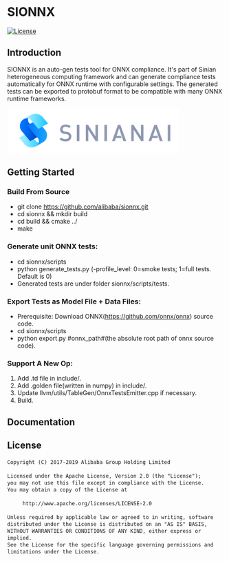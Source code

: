 # SIONNX
[![License](https://img.shields.io/badge/license-Apache%202-4EB1BA.svg)](https://www.apache.org/licenses/LICENSE-2.0.html)

## Introduction
   SIONNX is an auto-gen tests tool for ONNX compliance. It's part of Sinian heterogeneous computing framework and can generate compliance tests automatically for ONNX runtime with configurable settings. The generated tests can be exported to protobuf format to be compatible with many ONNX runtime frameworks.

![sinian](logo.png "Sinian")

## Getting Started

### Build From Source

- git clone https://github.com/alibaba/sionnx.git
- cd sionnx && mkdir build
- cd build && cmake ../
- make 

### Generate unit ONNX tests:

- cd sionnx/scripts
- python generate_tests.py (-profile_level: 0=smoke tests; 1=full tests. Default is 0)
- Generated tests are under folder sionnx/scripts/tests.

### Export Tests as Model File + Data Files:

- Prerequisite: Download ONNX(https://github.com/onnx/onnx) source code.
- cd sionnx/scripts
- python export.py #onnx_path#(the absolute root path of onnx source code).

### Support A New Op:

1. Add .td file in include/.
2. Add .golden file(written in numpy) in include/.
3. Update llvm/utils/TableGen/OnnxTestsEmitter.cpp if necessary.
4. Build.

## Documentation


## License
```
Copyright (C) 2017-2019 Alibaba Group Holding Limited

Licensed under the Apache License, Version 2.0 (the "License");
you may not use this file except in compliance with the License.
You may obtain a copy of the License at

     http://www.apache.org/licenses/LICENSE-2.0

Unless required by applicable law or agreed to in writing, software
distributed under the License is distributed on an "AS IS" BASIS,
WITHOUT WARRANTIES OR CONDITIONS OF ANY KIND, either express or implied.
See the License for the specific language governing permissions and
limitations under the License.
```

